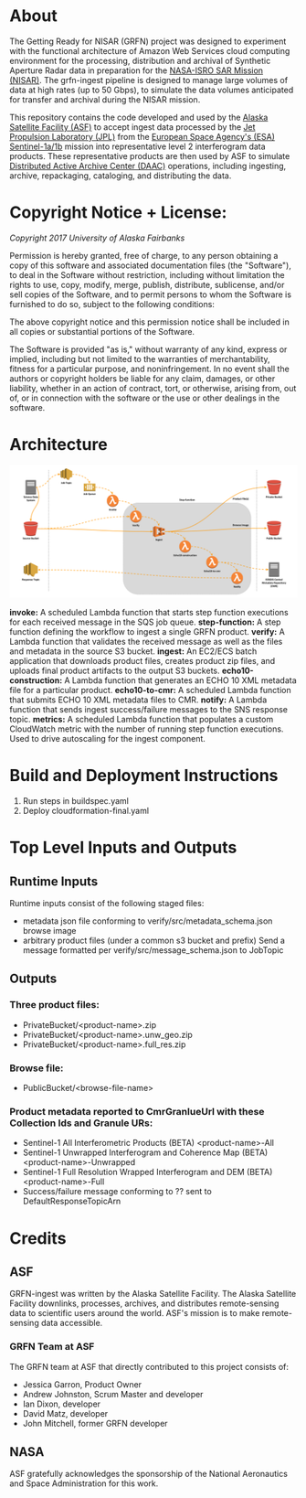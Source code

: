 # About

The Getting Ready for NISAR (GRFN) project was designed to experiment with the functional architecture of Amazon Web Services cloud computing environment for the processing, distribution and archival of Synthetic Aperture Radar data in preparation for the [NASA-ISRO SAR Mission (NISAR)](https://nisar.jpl.nasa.gov/). The grfn-ingest pipeline is designed to manage large volumes of data at high rates (up to 50 Gbps), to simulate the data volumes anticipated for transfer and archival during the NISAR mission.

This repository contains the code developed and used by the [Alaska Satellite Facility (ASF)](https://www.asf.alaska.edu) to accept ingest data processed by the [Jet Propulsion Laboratory (JPL)](https://www.jpl.gov) from the [European Space Agency's (ESA)](www.esa.int/) [Sentinel-1a/1b](www.esa.int/Our_Activities/Observing_the_Earth/Copernicus/Sentinel-1) mission into representative level 2 interferogram data products. These representative products are then used by ASF to simulate [Distributed Active Archive Center (DAAC)](https://earthdata.nasa.gov/about/daacs) operations, including ingesting, archive, repackaging, cataloging, and distributing the
data.

# Copyright Notice + License:

*Copyright 2017 University of Alaska Fairbanks*

Permission is hereby granted, free of charge, to any person obtaining a copy of this software and associated documentation files (the "Software"), to deal in the Software without restriction, including without limitation the rights to use, copy, modify, merge, publish, distribute, sublicense, and/or sell copies of the Software, and to permit persons to whom the Software is furnished to do so, subject to the following conditions:

The above copyright notice and this permission notice shall be included in all copies or substantial portions of the Software.

The Software is provided "as is," without warranty of any kind, express or implied, including but not limited to the warranties of merchantability, fitness for a particular purpose, and noninfringement. In no event shall the authors or copyright holders be liable for any claim, damages, or other liability, whether in an action of contract, tort, or otherwise, arising from, out of, or in connection with the software or the use or other dealings in the software.

# Architecture

![Architecture Diagram](/doc/architecture.png)

**invoke:** A scheduled Lambda function that starts step function executions for each received message in the SQS job queue.
**step-function:** A step function defining the workflow to ingest a single GRFN product.
**verify:** A Lambda function that validates the received message as well as the files and metadata in the source S3 bucket.
**ingest:** An EC2/ECS batch application that downloads product files, creates product zip files, and uploads final product artifacts to the output S3 buckets.
**echo10-construction:** A Lambda function that generates an ECHO 10 XML metadata file for a particular product.
**echo10-to-cmr:** A scheduled Lambda function that submits ECHO 10 XML metadata files to CMR.
**notify:** A Lambda function that sends ingest success/failure messages to the SNS response topic.
**metrics:** A scheduled Lambda function that populates a custom CloudWatch metric with the number of running step function executions.  Used to drive autoscaling for the ingest component.

# Build and Deployment Instructions

1. Run steps in buildspec.yaml
2. Deploy cloudformation-final.yaml

# Top Level Inputs and Outputs

## Runtime Inputs

Runtime inputs consist of the following staged files:

* metadata json file conforming to verify/src/metadata_schema.json browse image
* arbitrary product files (under a common s3 bucket and prefix)
  Send a message formatted per verify/src/message_schema.json to JobTopic

## Outputs

### Three product files:
* PrivateBucket/\<product-name\>.zip
* PrivateBucket/\<product-name\>.unw_geo.zip
* PrivateBucket/\<product-name\>.full_res.zip

### Browse file:
* PublicBucket/\<browse-file-name\>

### Product metadata reported to CmrGranlueUrl with these Collection Ids and Granule URs:
* Sentinel-1 All Interferometric Products (BETA) \<product-name\>-All
* Sentinel-1 Unwrapped Interferogram and Coherence Map (BETA) \<product-name\>-Unwrapped
* Sentinel-1 Full Resolution Wrapped Interferogram and DEM (BETA) \<product-name\>-Full
* Success/failure message conforming to ?? sent to DefaultResponseTopicArn

# Credits

## ASF

GRFN-ingest was written by the Alaska Satellite Facility.  The Alaska Satellite Facility downlinks, processes, archives, and distributes remote-sensing data to scientific users around the world. ASF's mission is to make remote-sensing data accessible.

### GRFN Team at ASF

The GRFN team at ASF that directly contributed to this project consists of:

  * Jessica Garron, Product Owner
  * Andrew Johnston, Scrum Master and developer
  * Ian Dixon, developer
  * David Matz, developer
  * John Mitchell, former GRFN developer

## NASA

ASF gratefully acknowledges the sponsorship of the National Aeronautics and Space Administration for this work.
